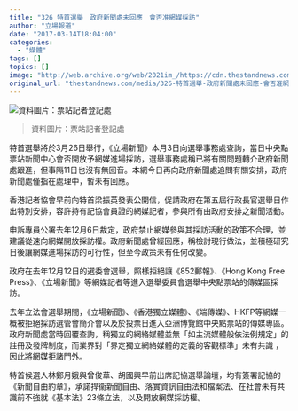 ```yaml
---
title: "326 特首選舉　政府新聞處未回應　會否准網媒採訪"
author: "立場報道"
date: "2017-03-14T18:04:00"
categories:
  - "媒體"
tags: []
topics: []
image: "http://web.archive.org/web/2021im_/https://cdn.thestandnews.com/media/photos/cache/gillian_ZtZzc20copy_bXAG1_1200x0.png"
original_url: "thestandnews.com/media/326-特首選舉-政府新聞處未回應-會否准網媒採訪"
---
```

![資料圖片：票站記者登記處](http://web.archive.org/web/2021im_/https://cdn.thestandnews.com/media/photos/cache/gillian_ZtZzc20copy_bXAG1_1200x0.png)

> 資料圖片：票站記者登記處

特首選舉將於3月26日舉行，《立場新聞》本月3日向選舉事務處查詢，當日中央點票站新聞中心會否開放予網媒進場採訪，選舉事務處稱已將有關問題轉介政府新聞處跟進，但事隔11日也沒有無回音。本網今日再向政府新聞處追問有關安排，政府新聞處僅指在處理中，暫未有回應。

香港記者協會早前向特首梁振英發表公開信，促請政府在第五屆行政長官選舉日作出特別安排，容許持有記協會員證的網媒記者，參與所有由政府安排之新聞活動。

申訴專員公署去年12月6日裁定，政府禁止網媒參與其採訪活動的政策不合理，並建議從速向網媒開放採訪權。政府新聞處曾經回應，稱檢討現行做法，並積極研究日後讓網媒進場採訪的可行性，但至今政策未有任何改變。

政府在去年12月12日的選委會選舉，照樣拒絕讓《852郵報》、《Hong Kong Free Press》、《立場新聞》等網媒記者等進入選舉委員會選舉中央點票站的傳媒區採訪。

去年立法會選舉期間，《立場新聞》、《香港獨立媒體》、《端傳媒》、HKFP等網媒一概被拒絕採訪選管會簡介會以及於投票日進入亞洲博覽館中央點票站的傳媒專區。政府新聞處當時回覆查詢，稱獨立的網絡媒體並無「如主流媒體般依法例規定」的註冊及發牌制度，而業界對「界定獨立網絡媒體的定義的客觀標準」未有共識 ，因此將網媒拒諸門外。

特首候選人林鄭月娥與曾俊華、胡國興早前出席記協選舉論壇，均有簽署記協的《新聞自由約章》，承諾捍衞新聞自由、落實資訊自由法和檔案法、在社會未有共識前不強就《基本法》23條立法，以及開放網媒採訪權。